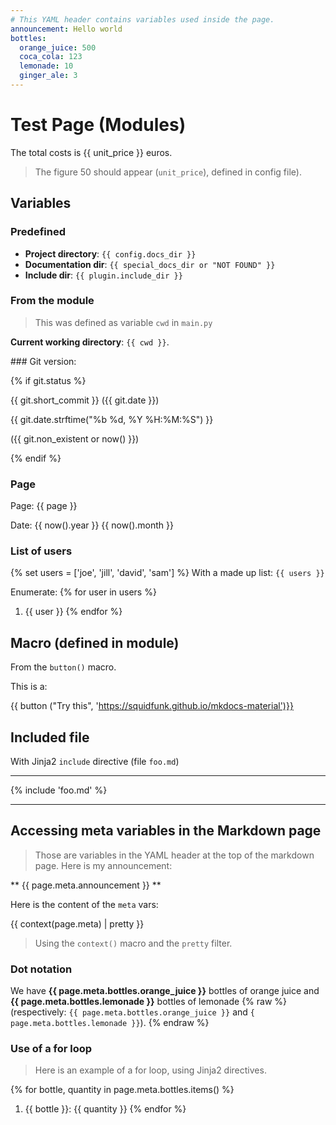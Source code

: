 ```yaml
---
# This YAML header contains variables used inside the page.
announcement: Hello world
bottles:
  orange_juice: 500
  coca_cola: 123
  lemonade: 10
  ginger_ale: 3
---
```


# Test Page (Modules)

The total costs is {{ unit_price }} euros.

> The figure 50 should appear (`unit_price`), defined in config file).



## Variables
### Predefined

- **Project directory**: `{{ config.docs_dir }}`
- **Documentation dir**: `{{ special_docs_dir or "NOT FOUND" }}`
- **Include dir**: `{{ plugin.include_dir }}`

### From the module

> This was defined as variable `cwd` in `main.py`

**Current working directory**: `{{ cwd }}`.


### Git version:

{% if git.status %}

{{ git.short_commit }} ({{ git.date }})

{{ git.date.strftime("%b %d, %Y %H:%M:%S") }}


({{ git.non_existent or now() }})

{% endif %}

### Page
Page: {{ page }}

Date: {{ now().year }} {{ now().month }}

### List of users
{% set users = ['joe', 'jill', 'david', 'sam'] %}
With a made up list: `{{ users }}`

Enumerate:
{% for user in users %}
1. {{ user }}
{% endfor %}


## Macro (defined in module)

From the `button()` macro.

This is a:

{{ button ("Try this", 'https://squidfunk.github.io/mkdocs-material')}}

## Included file

With Jinja2 `include` directive (file `foo.md`)

---
{% include 'foo.md' %}

---

## Accessing meta variables in the Markdown page

> Those are variables in the YAML header at the top of the markdown page.
Here is my announcement:

** {{ page.meta.announcement }} **


Here is the content of the `meta` vars:

{{ context(page.meta) | pretty }}

> Using the `context()` macro and the `pretty` filter.

### Dot notation 
We have **{{ page.meta.bottles.orange_juice }}** bottles of orange juice and
**{{ page.meta.bottles.lemonade }}** bottles of lemonade
{% raw %} 
(respectively: `{{ page.meta.bottles.orange_juice }}` 
and `{ page.meta.bottles.lemonade }}`).
{% endraw %}

### Use of a for loop
> Here is an example of a for loop, using Jinja2 directives.

{% for bottle, quantity in page.meta.bottles.items() %}
1. {{ bottle }}: {{ quantity }}
{% endfor %}

